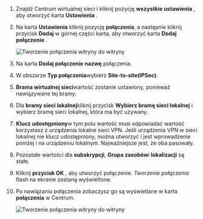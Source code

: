 1. Znajdź Centrum wirtualnej sieci i kliknij pozycję **wszystkie ustawienia** , aby otworzyć karta **Ustawienia** .

2. Na karta **Ustawienia** kliknij pozycję **połączenia**, a następnie kliknij przycisk **Dodaj** w górnej części karta, aby otworzyć karta **Dodaj połączenie** .

    ![Tworzenie połączenia witryny do witryny](./media/vpn-gateway-add-site-to-site-connection-rm-portal-include/addconnection250.png)

3. Na karta **Dodaj połączenie** **nazwę** połączenia. 

4. W obszarze **Typ połączenia**wybierz **Site-to-site(IPSec)**.

5. **Brama wirtualnej sieci**wartość zostanie ustawiony, ponieważ nawiązywane tej bramy.

6. Dla **bramy sieci lokalnej**kliknij przycisk **Wybierz bramę sieci lokalnej** i wybierz bramę sieci lokalnej, która ma być używany. 

7. **Klucz udostępniony**w tym polu wartość musi odpowiadać wartość korzystasz z urządzenia lokalne sieci VPN. Jeśli urządzenia VPN w sieci lokalnej nie klucz udostępniony, można utworzyć i jest wprowadzenie poniżej i na urządzeniu lokalnym. Najważniejsze jest, że oba pasowały.

8. Pozostałe wartości dla **subskrypcji**, **Grupa zasobów**i **lokalizacji** są stałe.

9. Kliknij **przycisk OK** , aby utworzyć połączenie. *Tworzenie połączenia* flash na ekranie zostaną wyświetlone.

10. Po nawiązaniu połączenia zobaczysz go są wyświetlane w karta **połączenia** w Centrum.

    ![Tworzenie połączenia witryny do witryny](./media/vpn-gateway-add-site-to-site-connection-rm-portal-include/connectionstatus450.png)

